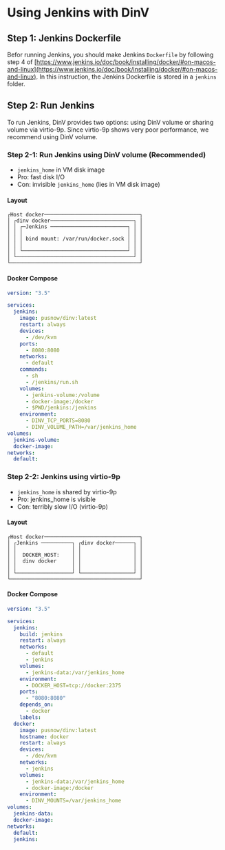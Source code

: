 # Using Jenkins with DinV


## Step 1: Jenkins Dockerfile

Befor running Jenkins, you should make Jenkins `Dockerfile` by following step 4 of [https://www.jenkins.io/doc/book/installing/docker/#on-macos-and-linux](https://www.jenkins.io/doc/book/installing/docker/#on-macos-and-linux).
In this instruction, the Jenkins Dockerfile is stored in a `jenkins` folder.

## Step 2: Run Jenkins

To run Jenkins, DinV provides two options: using DinV volume or sharing volume via virtio-9p.
Since virtio-9p shows very poor performance, we recommend using DinV volume.

### Step 2-1: Run Jenkins using DinV volume (Recommended)

* `jenkins_home` in VM disk image
* Pro: fast disk I/O
* Con: invisible `jenkins_home` (lies in VM disk image)

#### Layout

```
┌Host docker───────────────────────────────┐
│ ┌dinv docker───────────────────────────┐ │
│ │ ┌─Jenkins ─────────────────────────┐ │ │
│ │ │                                  │ │ │
│ │ │ bind mount: /var/run/docker.sock │ │ │
│ │ │                                  │ │ │
│ │ └──────────────────────────────────┘ │ │
│ └──────────────────────────────────────┘ │
└──────────────────────────────────────────┘
```

#### Docker Compose

```yaml
version: "3.5"

services:
  jenkins:
    image: pusnow/dinv:latest
    restart: always
    devices:
      - /dev/kvm
    ports:
      - 8080:8080
    networks:
      - default
    commands:
      - sh
      - /jenkins/run.sh
    volumes:
      - jenkins-volume:/volume
      - docker-image:/docker
      - $PWD/jenkins:/jenkins
    environment:
      - DINV_TCP_PORTS=8080
      - DINV_VOLUME_PATH=/var/jenkins_home
volumes: 
  jenkins-volume:
  docker-image:
networks:
  default:
```



### Step 2-2: Jenkins using virtio-9p

* `jenkins_home` is shared by virtio-9p
* Pro: jenkins_home is visible
* Con: terribly slow I/O (virtio-9p)


#### Layout

```
┌Host docker───────────────────────────────┐
│ ┌Jenkins ──────────┐ ┌dinv docker──────┐ │
│ │                  │ │                 │ │
│ │  DOCKER_HOST:    │ │                 │ │
│ │  dinv docker     │ │                 │ │
│ │                  │ │                 │ │
│ └──────────────────┘ └─────────────────┘ │
└──────────────────────────────────────────┘
```

#### Docker Compose

```yaml
version: "3.5"

services:
  jenkins:
    build: jenkins
    restart: always
    networks: 
      - default
      - jenkins
    volumes:
      - jenkins-data:/var/jenkins_home
    environment:
      - DOCKER_HOST=tcp://docker:2375
    ports:
      - "8080:8080"
    depends_on: 
      - docker
    labels:
  docker:
    image: pusnow/dinv:latest
    hostname: docker
    restart: always
    devices:
      - /dev/kvm
    networks:
      - jenkins
    volumes:
      - jenkins-data:/var/jenkins_home
      - docker-image:/docker
    environment:
      - DINV_MOUNTS=/var/jenkins_home
volumes: 
  jenkins-data:
  docker-image:
networks:
  default:
  jenkins:
```